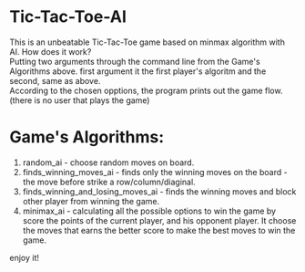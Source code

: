 # Tic-Tac-Toe-AI
This is an unbeatable Tic-Tac-Toe game based on minmax algorithm with AI. 
How does it work?  
Putting two arguments through the command line from the Game's Algorithms above. first argument it the first player's algoritm and the second, same as above.  
According to the chosen opptions, the program prints out the game flow. (there is no user that plays the game)  

# Game's Algorithms:  
1. random_ai - choose random moves on board. 
2. finds_winning_moves_ai - finds only the winning moves on the board - the move before strike a row/column/diaginal. 
3. finds_winning_and_losing_moves_ai - finds the winning moves and block other player from winning the game. 
4. minimax_ai - calculating all the possible options to win the game by score the points of the current player, and his opponent player. 
It choose the moves that earns the better score to make the best moves to win the game. 

enjoy it!
